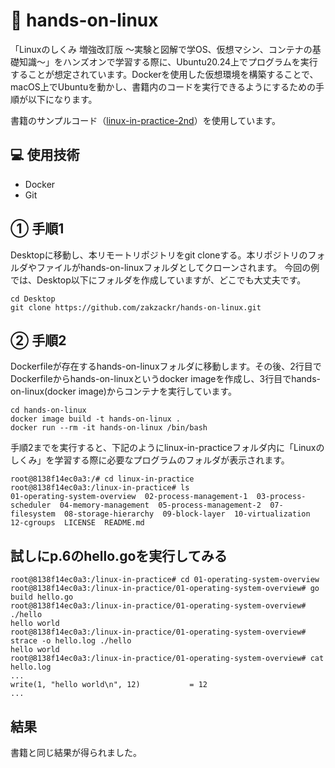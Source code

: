 # 🌱 hands-on-linux
「Linuxのしくみ 増強改訂版 〜実験と図解で学OS、仮想マシン、コンテナの基礎知識〜」をハンズオンで学習する際に、Ubuntu20.24上でプログラムを実行することが想定されています。Dockerを使用した仮想環境を構築することで、macOS上でUbuntuを動かし、書籍内のコードを実行できるようにするための手順が以下になります。
    
書籍のサンプルコード（[linux-in-practice-2nd](https://github.com/satoru-takeuchi/linux-in-practice-2nd.git)）を使用しています。
    
## 💻 使用技術
- Docker
- Git

## ① 手順1
Desktopに移動し、本リモートリポジトリをgit cloneする。本リポジトリのフォルダやファイルがhands-on-linuxフォルダとしてクローンされます。
今回の例では、Desktop以下にフォルダを作成していますが、どこでも大丈夫です。
```
cd Desktop
git clone https://github.com/zakzackr/hands-on-linux.git
```

## ② 手順2
Dockerfileが存在するhands-on-linuxフォルダに移動します。その後、2行目でDockerfileからhands-on-linuxというdocker imageを作成し、3行目でhands-on-linux(docker image)からコンテナを実行しています。
```
cd hands-on-linux
docker image build -t hands-on-linux .
docker run --rm -it hands-on-linux /bin/bash
```

手順2までを実行すると、下記のようにlinux-in-practiceフォルダ内に「Linuxのしくみ」を学習する際に必要なプログラムのフォルダが表示されます。
```
root@8138f14ec0a3:/# cd linux-in-practice 
root@8138f14ec0a3:/linux-in-practice# ls
01-operating-system-overview  02-process-management-1  03-process-scheduler  04-memory-management  05-process-management-2  07-filesystem  08-storage-hierarchy  09-block-layer  10-virtualization  12-cgroups  LICENSE  README.md
```
## 試しにp.6のhello.goを実行してみる
```
root@8138f14ec0a3:/linux-in-practice# cd 01-operating-system-overview
root@8138f14ec0a3:/linux-in-practice/01-operating-system-overview# go build hello.go
root@8138f14ec0a3:/linux-in-practice/01-operating-system-overview# ./hello
hello world
root@8138f14ec0a3:/linux-in-practice/01-operating-system-overview# strace -o hello.log ./hello
hello world
root@8138f14ec0a3:/linux-in-practice/01-operating-system-overview# cat hello.log
...
write(1, "hello world\n", 12)           = 12
...
```
## 結果
書籍と同じ結果が得られました。
